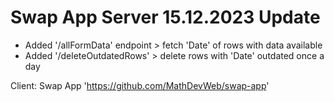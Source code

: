 # Swap App Server 15.12.2023 Update

- Added '/allFormData' endpoint > fetch 'Date' of rows with data available
- Added '/deleteOutdatedRows'   > delete rows with 'Date' outdated once a day

Client: Swap App 'https://github.com/MathDevWeb/swap-app'
